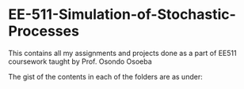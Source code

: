 # EE-511-Simulation-of-Stochastic-Processes

This contains all my assignments and projects done as a part of EE511 coursework taught by Prof. Osondo Osoeba

The gist of the contents in each of the folders are as under:
